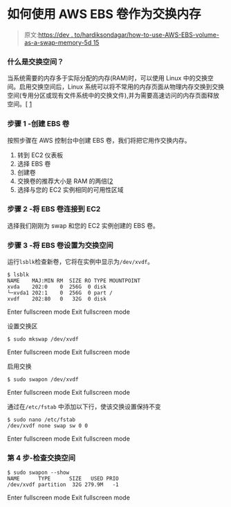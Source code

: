 # 如何使用 AWS EBS 卷作为交换内存

> 原文:[https://dev . to/hardiksondagar/how-to-use-AWS-EBS-volume-as-a-swap-memory-5d 15](https://dev.to/hardiksondagar/how-to-use-aws-ebs-volume-as-a-swap-memory-5d15)

### 什么是交换空间？

当系统需要的内存多于实际分配的内存(RAM)时，可以使用 Linux 中的交换空间。启用交换空间后，Linux 系统可以将不常用的内存页面从物理内存交换到交换空间(专用分区或现有文件系统中的交换文件),并为需要高速访问的内存页面释放空间。[ [1](https://docs.aws.amazon.com/AWSEC2/latest/UserGuide/instance-store-swap-volumes.html)

### 步骤 1 -创建 EBS 卷

按照步骤在 AWS 控制台中创建 EBS 卷，我们将把它用作交换内存。

1.  转到 EC2 仪表板
2.  选择 EBS 卷
3.  创建卷
4.  交换卷的推荐大小是 RAM 的两倍[[2](https://askubuntu.com/questions/49109/i-have-16gb-ram-do-i-need-32gb-swap)
5.  选择与您的 EC2 实例相同的可用性区域

### 步骤 2 -将 EBS 卷连接到 EC2

选择我们刚刚为 swap 和您的 EC2 实例创建的 EBS 卷。

### 步骤 3 -将 EBS 卷设置为交换空间

运行`lsblk`检查新卷，它将在实例中显示为`/dev/xvdf`。

```
$ lsblk
NAME    MAJ:MIN RM  SIZE RO TYPE MOUNTPOINT
xvda    202:0    0  256G  0 disk
└─xvda1 202:1    0  256G  0 part /
xvdf    202:80   0   32G  0 disk 
```

Enter fullscreen mode Exit fullscreen mode

设置交换区

```
$ sudo mkswap /dev/xvdf 
```

Enter fullscreen mode Exit fullscreen mode

启用交换

```
$ sudo swapon /dev/xvdf 
```

Enter fullscreen mode Exit fullscreen mode

通过在`/etc/fstab`
中添加以下行，使该交换设置保持不变

```
$ sudo nano /etc/fstab
/dev/xvdf none swap sw 0 0 
```

Enter fullscreen mode Exit fullscreen mode

### 第 4 步-检查交换空间

```
$ sudo swapon --show
NAME      TYPE      SIZE   USED PRIO
/dev/xvdf partition  32G 279.9M   -1 
```

Enter fullscreen mode Exit fullscreen mode